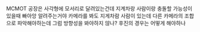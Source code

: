 MCMOT 공장은 사각형에 모서리로 달려있는건데
 지계차랑 사람이랑 충돌할  가능성이 있을때 빠아앙 알려주는거야
 카메라를 봐도 지게차람 사람이 있는데 
 다른 카메라의 조합으로 파악해야하는데
 그럼 방향성을 봐야하지 않나?
  후진의 경우는 어떻게 해야하나
  